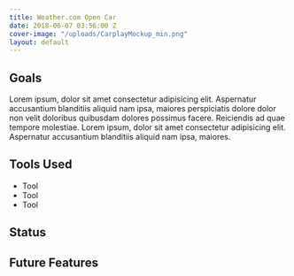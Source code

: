 ```yaml
---
title: Weather.com Open Car
date: 2018-06-07 03:56:00 Z
cover-image: "/uploads/CarplayMockup_min.png"
layout: default
---
```


## Goals

Lorem ipsum, dolor sit amet consectetur adipisicing elit. Aspernatur accusantium blanditiis aliquid nam ipsa, maiores perspiciatis dolore dolor non velit doloribus quibusdam dolores possimus facere. Reiciendis ad quae tempore molestiae.
Lorem ipsum, dolor sit amet consectetur adipisicing elit. Aspernatur accusantium blanditiis aliquid nam ipsa, maiores.

## Tools Used
* Tool
* Tool
* Tool

## Status

## Future Features